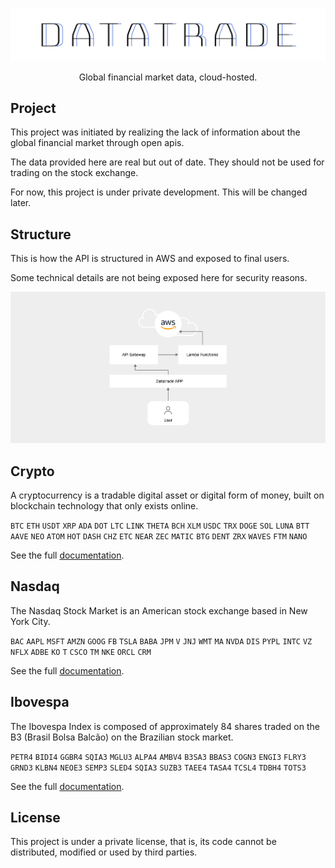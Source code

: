 <br>

<p align="center">
  <img src="/img/datatrade-logo.png" width="600">
</p>

<p align="center">
  Global financial market data, cloud-hosted.
</p>

## Project
This project was initiated by realizing the lack of information about the global financial market through open apis.

The data provided here are real but out of date. They should not be used for trading on the stock exchange.

For now, this project is under private development. This will be changed later.

## Structure
This is how the API is structured in AWS and exposed to final users.

Some technical details are not being exposed here for security reasons.

<img src="/img/diagram.png">

## Crypto
A cryptocurrency is a tradable digital asset or digital form of money, built on blockchain technology that only exists online.

`BTC` `ETH` `USDT` `XRP` `ADA` `DOT` `LTC` `LINK` `THETA` `BCH` `XLM` `USDC` `TRX` `DOGE` `SOL` `LUNA` `BTT` `AAVE` `NEO` `ATOM` `HOT` `DASH` `CHZ` `ETC` `NEAR` `ZEC` `MATIC` `BTG` `DENT` `ZRX` `WAVES` `FTM` `NANO`

See the full [documentation](/doc/crypto.md).

## Nasdaq
The Nasdaq Stock Market is an American stock exchange based in New York City.

`BAC` `AAPL` `MSFT` `AMZN` `GOOG` `FB` `TSLA` `BABA` `JPM` `V` `JNJ` `WMT` `MA` `NVDA` `DIS` `PYPL` `INTC` `VZ` `NFLX` `ADBE` `KO` `T` `CSCO` `TM` `NKE` `ORCL` `CRM`

See the full [documentation](/doc/nasdaq.md).

## Ibovespa
The Ibovespa Index is composed of approximately 84 shares traded on the B3 (Brasil Bolsa Balcão) on the Brazilian stock market.

`PETR4` `BIDI4` `GGBR4` `SQIA3` `MGLU3` `ALPA4` `AMBV4` `B3SA3` `BBAS3` `COGN3` `ENGI3` `FLRY3` `GRND3` `KLBN4` `NEOE3` `SEMP3` `SLED4` `SQIA3` `SUZB3` `TAEE4` `TASA4` `TCSL4` `TDBH4` `TOTS3`

See the full [documentation](/doc/ibovespa.md).

## License

This project is under a private license, that is, its code cannot be distributed, modified or used by third parties.
